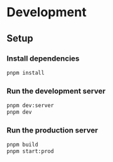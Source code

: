 # Development

## Setup

### Install dependencies

```bash
pnpm install
```

### Run the development server

```bash
pnpm dev:server
pnpm dev
```

### Run the production server

```bash
pnpm build
pnpm start:prod
```
